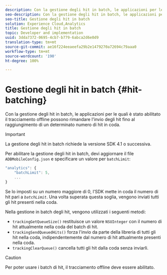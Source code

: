 ```yaml
---
description: Con la gestione degli hit in batch, le applicazioni per le quali è stato abilitato il tracciamento offline possono rimandare l'invio degli hit fino al raggiungimento di un determinato numero di hit in coda.
seo-description: Con la gestione degli hit in batch, le applicazioni per le quali è stato abilitato il tracciamento offline possono rimandare l'invio degli hit fino al raggiungimento di un determinato numero di hit in coda.
seo-title: Gestione degli hit in batch
solution: Experience Cloud,Analytics
title: Gestione degli hit in batch
topic: Developer and implementation
uuid: 3dda7372-0695-4cb7-b779-6abca2d6e0d9
translation-type: tm+mt
source-git-commit: ae16f224eeaeefa29b2e1479270a72694c79aaa0
workflow-type: tm+mt
source-wordcount: '190'
ht-degree: 100%

---
```



# Gestione degli hit in batch {#hit-batching}

Con la gestione degli hit in batch, le applicazioni per le quali è stato abilitato il tracciamento offline possono rimandare l&#39;invio degli hit fino al raggiungimento di un determinato numero di hit in coda.

>[!IMPORTANT]
>
>La gestione degli hit in batch richiede la versione SDK 4.1 o successiva.

Per abilitare la gestione degli hit in batch, devi aggiornare il file `ADBMobileConfig.json` e specificare un valore per `batchLimit`:

```js
"analytics": {
    "batchLimit": 5,
    ...
}
```

Se lo imposti su un numero maggiore di 0, l’SDK mette in coda il numero di hit pari a *`batchLimit`*. Una volta superata questa soglia, vengono inviati tutti gli hit presenti nella coda.

Nella gestione in batch degli hit, vengono utilizzati i seguenti metodi:

* `trackingGetQueueSize()` restituisce un valore `NSUInteger` con il numero di hit attualmente nella coda del batch di hit.
* `trackingSendQueuedHits()` forza l&#39;invio da parte della libreria di tutti gli hit nella coda, indipendentemente dal numero di hit attualmente presenti nella coda.
* `trackingClearQueue()` cancella tutti gli hit dalla coda senza inviarli.

>[!CAUTION]
>
>Per poter usare i batch di hit, il tracciamento offline deve essere abilitato.

